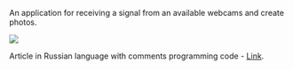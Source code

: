 An application for receiving a signal from an available webcams and create photos.

![](https://progtask.ru/wp-content/uploads/2019/01/webcam-cat.png)

Article in Russian language with comments programming code - [Link](https://progtask.ru/rabota-s-webcamerami-v-c-sharp/).